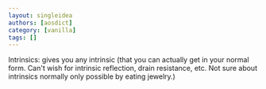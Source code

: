 ```yaml
---
layout: singleidea
authors: [aosdict]
category: [vanilla]
tags: []
---
```

Intrinsics: gives you any intrinsic (that you can actually get in your normal form. Can't wish for intrinsic reflection, drain resistance, etc. Not sure about intrinsics normally only possible by eating jewelry.)
